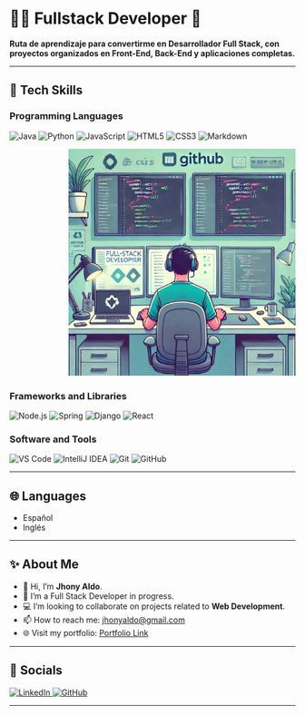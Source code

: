 # 👨‍💻 Fullstack Developer 🚀

**Ruta de aprendizaje para convertirme en Desarrollador Full Stack, con proyectos organizados en Front-End, Back-End y aplicaciones completas.**

---

## 🧰 **Tech Skills**

### **Programming Languages**
<p align="left">
  <img src="https://img.shields.io/badge/Java-ED8B00?style=flat&logo=java&logoColor=white" alt="Java" />
  <img src="https://img.shields.io/badge/Python-3776AB?style=flat&logo=python&logoColor=white" alt="Python" />
  <img src="https://img.shields.io/badge/JavaScript-323330?style=flat&logo=javascript&logoColor=F7DF1E" alt="JavaScript" />
  <img src="https://img.shields.io/badge/HTML5-E34F26?style=flat&logo=html5&logoColor=white" alt="HTML5" />
  <img src="https://img.shields.io/badge/CSS3-1572B6?style=flat&logo=css3&logoColor=white" alt="CSS3" />
  <img src="https://img.shields.io/badge/Markdown-000000?style=flat&logo=markdown&logoColor=white" alt="Markdown" />
</p>
<p align="right">
  <img src="assets/images/fullstack_developer.png" alt="Fullstack Developer" width="400"/>
</p>

### **Frameworks and Libraries**
<p align="left">
  <img src="https://img.shields.io/badge/Node.js-339933?style=flat&logo=node.js&logoColor=white" alt="Node.js" />
  <img src="https://img.shields.io/badge/Spring-6DB33F?style=flat&logo=spring&logoColor=white" alt="Spring" />
  <img src="https://img.shields.io/badge/Django-092E20?style=flat&logo=django&logoColor=white" alt="Django" />
  <img src="https://img.shields.io/badge/React-20232A?style=flat&logo=react&logoColor=61DAFB" alt="React" />
</p>

### **Software and Tools**
<p align="left">
  <img src="https://img.shields.io/badge/VS%20Code-0078D7?style=flat&logo=visual-studio-code&logoColor=white" alt="VS Code" />
  <img src="https://img.shields.io/badge/IntelliJ-000000?style=flat&logo=intellij-idea&logoColor=white" alt="IntelliJ IDEA" />
  <img src="https://img.shields.io/badge/Git-F05032?style=flat&logo=git&logoColor=white" alt="Git" />
  <img src="https://img.shields.io/badge/GitHub-181717?style=flat&logo=github&logoColor=white" alt="GitHub" />
</p>

---

## 🌐 **Languages**
- Español
- Inglés

---

## ✨ **About Me**
- 👋 Hi, I’m **Jhony Aldo**.
- 🌱 I’m a Full Stack Developer in progress.
- 💻 I’m looking to collaborate on projects related to **Web Development**.
- 📫 How to reach me: [jhonyaldo@gmail.com](mailto:jhonyaldo@gmail.com)
- 🌐 Visit my portfolio: [Portfolio Link](https://github.com/jhonyaldo)

---

## 🔗 **Socials**
<p align="left">
  <a href="https://www.linkedin.com/in/jhonyrm/" target="_blank">
    <img src="https://img.shields.io/badge/LinkedIn-0077B5?style=flat&logo=linkedin&logoColor=white" alt="LinkedIn" />
  </a>
  <a href="https://github.com/jhonyaldo" target="_blank">
    <img src="https://img.shields.io/badge/GitHub-181717?style=flat&logo=github&logoColor=white" alt="GitHub" />
  </a>
</p>

---
